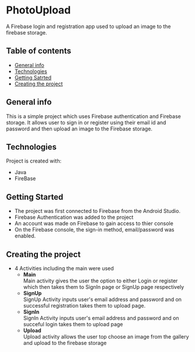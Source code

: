 # PhotoUpload
A Firebase login and registration app used to upload an image to the firebase storage. 
## Table of contents
* [General info](#general-info)
* [Technologies](#technologies)
* [Getting Satrted](#getting-started)
* [Creating the project](#creating-the-project)

## General info
This is a simple project which uses Firebase authentication and Firebase storage. It allows user to sign in or register using their email id and password and then upload an image to the Firebase storage. 
	
## Technologies
Project is created with:
* Java
* FireBase
	
## Getting Started
* The project was first connected to Firebase from the Android Studio.
* Firebase Authentication was added to the project
* An account was made on Firebase to gain access to thier console
* On the Firebase console, the sign-in method, email/password was enabled.

## Creating the project
* 4 Activities including the main were used
    * <b>Main</b>
    <br> Main activity gives the user the option to either Login or register which then takes them to SignIn page or SignUp page respectively
    * <b>SignUp</b>
    <br> SignUp Activity inputs user's email address and password and on successful registration takes them to upload page.
    * <b>SignIn</b>
    <br> SignIn Activity inputs user's email address and password and on succeful login takes them to upload page
    * <b>Upload</b>
    <br> Upload activity allows the user top choose an image from the gallery and upload to the firebase storage
